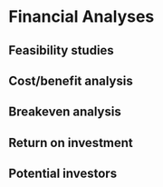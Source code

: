 # Financial Analyses

## Feasibility studies

## Cost/benefit analysis

## Breakeven analysis

## Return on investment

## Potential investors